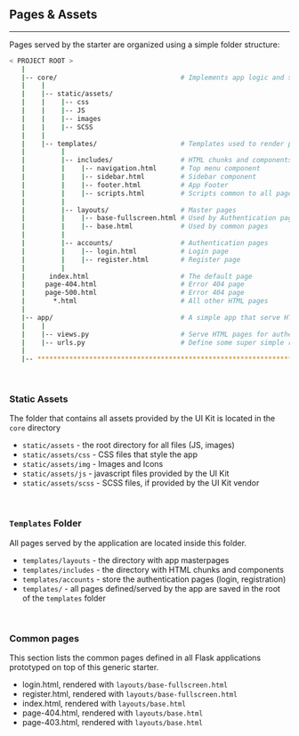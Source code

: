## Pages & Assets
---

Pages served by the starter are organized using a simple folder structure:

```bash
< PROJECT ROOT >
   |
   |-- core/                               # Implements app logic and serve the static assets
   |    |
   |    |-- static/assets/
   |    |    |-- css
   |    |    |-- JS
   |    |    |-- images
   |    |    |-- SCSS
   |    |
   |    |-- templates/                     # Templates used to render pages
   |         |
   |         |-- includes/                 # HTML chunks and components
   |         |    |-- navigation.html      # Top menu component
   |         |    |-- sidebar.html         # Sidebar component
   |         |    |-- footer.html          # App Footer
   |         |    |-- scripts.html         # Scripts common to all pages
   |         |
   |         |-- layouts/                  # Master pages
   |         |    |-- base-fullscreen.html # Used by Authentication pages
   |         |    |-- base.html            # Used by common pages
   |         |
   |         |-- accounts/                 # Authentication pages
   |         |    |-- login.html           # Login page
   |         |    |-- register.html        # Register page
   |         |
   |      index.html                       # The default page
   |     page-404.html                     # Error 404 page
   |     page-500.html                     # Error 404 page
   |       *.html                          # All other HTML pages
   |
   |-- app/                                # A simple app that serve HTML files
   |    |
   |    |-- views.py                       # Serve HTML pages for authenticated users
   |    |-- urls.py                        # Define some super simple routes  
   |
   |-- ************************************************************************
```

<br />

### Static Assets

The folder that contains all assets provided by the UI Kit is located in the `core` directory

- `static/assets` - the root directory for all files (JS, images)
- `static/assets/css` - CSS files that style the app
- `static/assets/img` - Images and Icons
- `static/assets/js` - javascript files provided by the UI Kit
- `static/assets/scss` - SCSS files, if provided by the UI Kit vendor

<br />

### `Templates` Folder

All pages served by the application are located inside this folder.

- `templates/layouts` - the directory with app masterpages
- `templates/includes` - the directory with HTML chunks and components
- `templates/accounts` - store the authentication pages (login, registration)
- `templates/` - all pages defined/served by the app are saved in the root of the `templates` folder

<br />

### Common pages

This section lists the common pages defined in all Flask applications prototyped on top of this generic starter.

- login.html, rendered with `layouts/base-fullscreen.html`
- register.html, rendered with `layouts/base-fullscreen.html`
- index.html, rendered with `layouts/base.html`
- page-404.html, rendered with `layouts/base.html`
- page-403.html, rendered with `layouts/base.html`

<br />
